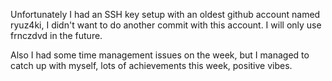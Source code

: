 Unfortunately I had an SSH key setup with an oldest github account named ryuz4ki, I didn't want to do another commit with this account.
I will only use frnczdvd in the future.

Also I had some time management issues on the week, but I managed to catch up with myself, lots of achievements this week, positive vibes.